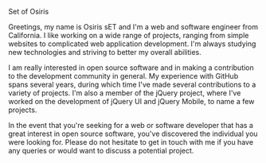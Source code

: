 Set of Osiris

Greetings, my name is Osiris sET and I'm a web and software engineer from California. I like working on a wide range of projects, ranging from simple websites to complicated web application development. I'm always studying new technologies and striving to better my overall abilities.

I am really interested in open source software and in making a contribution to the development community in general. My experience with GitHub spans several years, during which time I've made several contributions to a variety of projects. I'm also a member of the jQuery project, where I've worked on the development of jQuery UI and jQuery Mobile, to name a few projects.

In the event that you're seeking for a web or software developer that has a great interest in open source software, you've discovered the individual you were looking for. Please do not hesitate to get in touch with me if you have any queries or would want to discuss a potential project.
